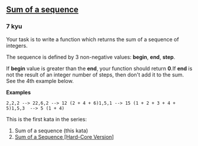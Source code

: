 <h2><a href=https://www.codewars.com/kata/586f6741c66d18c22800010a/train/csharp target="_blank">Sum of a sequence</a></h2><h3>7 kyu</h3><p>Your task is to write a function which returns the sum of a sequence of integers.</p><p>The sequence is defined by 3 non-negative values: <strong>begin</strong>, <strong>end</strong>, <strong>step</strong>.</p><p>If <strong>begin</strong> value is greater than the <strong>end</strong>, your function should return <strong>0</strong>.If <strong>end</strong> is not the result of an integer number of steps, then don't add it to the sum. See the 4th example below.</p><p><strong>Examples</strong></p><pre><code>2,2,2 --&gt; 22,6,2 --&gt; 12 (2 + 4 + 6)1,5,1 --&gt; 15 (1 + 2 + 3 + 4 + 5)1,5,3  --&gt; 5 (1 + 4)</code></pre><p>This is the first kata in the series:</p><ol><li>Sum of a sequence (this kata)  </li><li><a href="https://www.codewars.com/kata/sum-of-a-sequence-hard-core-version/javascript" data-turbolinks="false" target="_blank">Sum of a Sequence [Hard-Core Version]</a></li></ol>